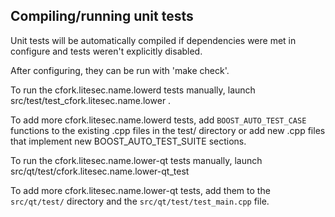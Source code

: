 Compiling/running unit tests
------------------------------------

Unit tests will be automatically compiled if dependencies were met in configure
and tests weren't explicitly disabled.

After configuring, they can be run with 'make check'.

To run the cfork.litesec.name.lowerd tests manually, launch src/test/test_cfork.litesec.name.lower .

To add more cfork.litesec.name.lowerd tests, add `BOOST_AUTO_TEST_CASE` functions to the existing
.cpp files in the test/ directory or add new .cpp files that
implement new BOOST_AUTO_TEST_SUITE sections.

To run the cfork.litesec.name.lower-qt tests manually, launch src/qt/test/cfork.litesec.name.lower-qt_test

To add more cfork.litesec.name.lower-qt tests, add them to the `src/qt/test/` directory and
the `src/qt/test/test_main.cpp` file.
